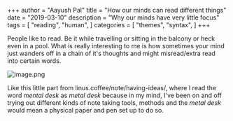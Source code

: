 +++
author = "Aayush Pal"
title = "How our minds can read different things"
date = "2019-03-10"
description = "Why our minds have very little focus"
tags = [
    "reading",
    "human",
]
categories = [
    "themes",
    "syntax",
]
+++

People like to read. Be it while travelling or sitting in the balcony or heck even in a pool. What is really interesting to me is how sometimes your mind just wanders off in a chain of it's thoughts and might misread/extra read into certain words.

![image.png](../assets/image_1630756713610_0.png)

Like this little part from linus.coffee/note/having-ideas/, where I read the word *mental desk* as *metal desk* because in my mind, I've been on and off trying out different kinds of note taking tools, methods and the *metal desk* would mean a physical paper and pen set up to do so.